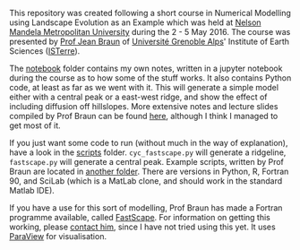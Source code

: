 This repository was created following a short course in Numerical Modelling using Landscape Evolution as an Example which was held at [Nelson Mandela Metropolitan University](http://www.nmmu.ac.za) during the 2 - 5 May 2016.
The course was presented by [Prof Jean Braun](jeaun.braun@ujf-grenoble.fr) of [Université Grenoble Alps](http://www.univ-grenoble-alpes.fr/en/)' Institute of Earth Sciences ([ISTerre](https://isterre.fr/?lang=en)).

The [notebook](./notebook/) folder contains my own notes, written in a jupyter notebook during the course as to how some of the stuff works. It also contains Python code, at least as far as we went with it. This will generate a simple model either with a central peak or a east-west ridge, and show the effect of including diffusion off hillslopes. More extensive notes and lecture slides compiled by Prof Braun can be found [here](../notes/), although I think I managed to get most of it.

If you just want some code to run (without much in the way of explanation), have a look in the [scripts](./scripts/) folder. `cyc_fastscape.py` will generate a ridgeline, `fastscape.py` will generate a central peak. Example scripts, written by Prof Braun are located in [another folder](./braun_scripts/). There are versions in Python, R, Fortran 90, and SciLab (which is a MatLab clone, and should work in the standard Matlab IDE).

If you have a use for this sort of modelling, Prof Braun has made a Fortran programme available, called [FastScape](./braun_scripts/fastscape.tar.gz). For information on getting this working, please [contact him](jeaun.braun@ujf-grenoble.fr), since I have not tried using this yet. It uses [ParaView](http://www.paraview.org/) for visualisation.
